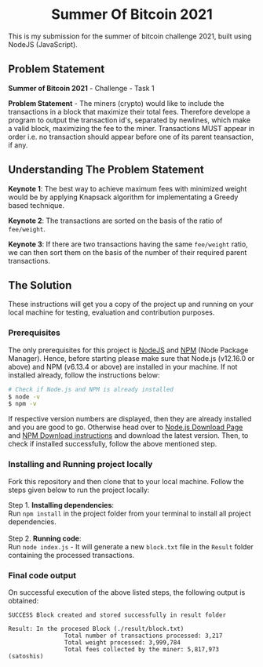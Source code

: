 <h1 align="center">
	Summer Of Bitcoin 2021 
</h1>

This is my submission for the summer of bitcoin challenge 2021, built using NodeJS (JavaScript).

## Problem Statement

**Summer of Bitcoin 2021** - Challenge - Task 1

**Problem Statement** - The miners (crypto) would like to include the transactions in a block that maximize their total fees. Therefore develope a program to output the transaction id's, separated by newlines, which make a valid block, maximizing the fee to the miner. Transactions MUST appear in order i.e. no transaction should appear before one of its parent teansaction, if any.

## Understanding The Problem Statement

**Keynote 1**: The best way to achieve maximum fees with minimized weight would be by applying Knapsack algorithm for implementating a Greedy based technique.

**Keynote 2**: The transactions are sorted on the basis of the ratio of `fee/weight`.

**Keynote 3**: If there are two transactions having the same `fee/weight` ratio, we can then sort them on the basis of the number of their required parent transactions.

## The Solution

These instructions will get you a copy of the project up and running on your local machine for testing, evaluation and contribution purposes.

### Prerequisites

The only prerequisites for this project is [NodeJS](https://nodejs.org/en/) and [NPM](https://www.npmjs.com/) (Node Package Manager). Hence, before starting please make sure that Node.js (v12.16.0 or above) and NPM (v6.13.4 or above) are installed in your machine.
If not installed already, follow the instructions below:

```bash
# Check if Node.js and NPM is already installed
$ node -v
$ npm -v
```

If respective version numbers are displayed, then they are already installed and you are good to go. Otherwise head over to [Node.js Download Page](https://nodejs.org/en/download/) and [NPM Download instructions](https://docs.npmjs.com/downloading-and-installing-node-js-and-npm) and download the latest version. Then, to check if installed successfully, follow the above mentioned step.

### Installing and Running project locally

Fork this repository and then clone that to your local machine. Follow the steps given below to run the project locally:

Step 1. **Installing dependencies**: <br> Run `npm install` in the project folder from your terminal to install all project dependencies. <br> <br>
Step 2. **Running code**: <br>Run `node index.js` - It will generate a new `block.txt` file in the `Result` folder containing the processed transactions.

### Final code output

On successful execution of the above listed steps, the following output is obtained:

```
SUCCESS Block created and stored successfully in result folder

Result: In the procesed Block (./result/block.txt)
                Total number of transactions processed: 3,217
                Total weight processed: 3,999,784
                Total fees collected by the miner: 5,817,973 (satoshis)
```
